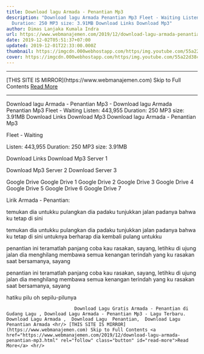 ```yaml
---
title: Download lagu Armada - Penantian Mp3
description: "Download lagu Armada Penantian Mp3 Fleet - Waiting Listen: 443,955
  Duration: 250 MP3 size: 3.91MB Download Links Download Mp3"
author: Dimas Lanjaka Kumala Indra
url: https://www.webmanajemen.com/2019/12/download-lagu-armada-penantian-mp3.html
date: 2019-12-02T05:51:37+07:00
updated: 2019-12-01T22:33:00.000Z
thumbnail: https://imgcdn.000webhostapp.com/https/img.youtube.com/55a22d38cfdd9e197afd1fbc8184f7a8.jpeg
cover: https://imgcdn.000webhostapp.com/https/img.youtube.com/55a22d38cfdd9e197afd1fbc8184f7a8.jpeg
---
```


<hr/> [THIS SITE IS MIRROR](https://www.webmanajemen.com) Skip to Full Contents <a href="https://www.webmanajemen.com/2019/12/download-lagu-armada-penantian-mp3.html" rel="follow" class="button" id="read-more">Read More</a> <hr/> Download lagu Armada - Penantian Mp3 - Download lagu Armada Penantian Mp3 Fleet - Waiting Listen: 443,955 Duration: 250 MP3 size: 3.91MB Download Links Download Mp3 Download lagu Armada - Penantian Mp3

  Fleet - Waiting 

  Listen: 443,955 
  Duration: 250 
  MP3 size: 3.91MB 

  Download Links 
  Download Mp3 Server 1 

  Download Mp3 Server 2 
  Download Server 3 


  Google Drive   Google Drive 1 
  Google Drive 2 
  Google Drive 3 
  Google Drive 4 
  Google Drive 5 
  Google Drive 6 
  Google Drive 7 


                             
Lirik Armada - Penantian:
                             
temukan dia untukku
  pulangkan dia padaku
  tunjukkan jalan padanya
  bahwa ku tetap di sini
  
  temukan dia untukku
  pulangkan dia padaku
  tunjukkan jalan padanya
  bahwa ku tetap di sini untuknya
  berharap dia kembali pulang untukku
  
  penantian ini teramatlah panjang
  coba kau rasakan, sayang, letihku di ujung jalan
  dia menghilang membawa semua kenangan
  terindah yang ku rasakan saat bersamanya, sayang
  
  penantian ini teramatlah panjang
  coba kau rasakan, sayang, letihku di ujung jalan
  dia menghilang membawa semua kenangan
  terindah yang ku rasakan saat bersamanya, sayang
  
  hatiku pilu oh sepilu-pilunya                                 
                                 
                             Download Lagu Gratis Armada - Penantian di Gudang Lagu , Download Lagu Armada - Penantian Mp3 - Lagu Terbaru.                                                         Download Lagu Armada ,  Download Lagu  Penantian,  Download Lagu  Penantian Armada <hr/> [THIS SITE IS MIRROR](https://www.webmanajemen.com) Skip to Full Contents <a href="https://www.webmanajemen.com/2019/12/download-lagu-armada-penantian-mp3.html" rel="follow" class="button" id="read-more">Read More</a> <hr/>